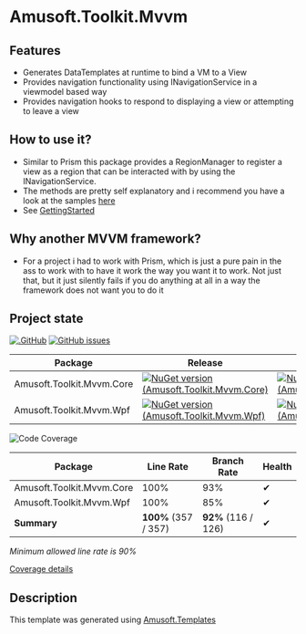 # Amusoft.Toolkit.Mvvm

## Features

- Generates DataTemplates at runtime to bind a VM to a View
- Provides navigation functionality using INavigationService in a viewmodel based way
- Provides navigation hooks to respond to displaying a view or attempting to leave a view

## How to use it?

- Similar to Prism this package provides a RegionManager to register a view as a region that can be interacted with by
	using the INavigationService.
- The methods are pretty self explanatory and i recommend you have a look at the samples [here](./samples/TestApp.Wpf/)
- See [GettingStarted](docs/GettingStarted.md)

## Why another MVVM framework?

- For a project i had to work with Prism, which is just a pure pain in the ass to work with to have it work the way you
	want it to work. Not just that, but it just silently fails if you do anything at all in a way the framework does not
	want you to do it

## Project state

[![.GitHub](https://github.com/taori/Amusoft.Toolkit.Mvvm/actions/workflows/CI.yml/badge.svg)](https://github.com/taori/Amusoft.Toolkit.Mvvm/actions/workflows/CI.yml)
[![GitHub issues](https://img.shields.io/github/issues/taori/Amusoft.Toolkit.Mvvm)](https://github.com/taori/Amusoft.Toolkit.Mvvm/issues)

| Package | Release | Prerelease                                                                                                                                                                                  |
|---------|---------|---------------------------------------------------------------------------------------------------------------------------------------------------------------------------------------------|
| Amusoft.Toolkit.Mvvm.Core        | [![NuGet version (Amusoft.Toolkit.Mvvm.Core)](https://img.shields.io/nuget/v/Amusoft.Toolkit.Mvvm.Core.svg)](https://www.nuget.org/packages/Amusoft.Toolkit.Mvvm.Core/)        | [![NuGet version (Amusoft.Toolkit.Mvvm.Core)](https://img.shields.io/nuget/vpre/Amusoft.Toolkit.Mvvm.Core.svg)](https://www.nuget.org/packages/Amusoft.Toolkit.Mvvm.Core/latest/prerelease) |
| Amusoft.Toolkit.Mvvm.Wpf        | [![NuGet version (Amusoft.Toolkit.Mvvm.Wpf)](https://img.shields.io/nuget/v/Amusoft.Toolkit.Mvvm.Wpf.svg)](https://www.nuget.org/packages/Amusoft.Toolkit.Mvvm.Wpf/)        | [![NuGet version (Amusoft.Toolkit.Mvvm.Wpf)](https://img.shields.io/nuget/vpre/Amusoft.Toolkit.Mvvm.Wpf.svg)](https://www.nuget.org/packages/Amusoft.Toolkit.Mvvm.Wpf/latest/prerelease)  |


<!--CoverageStart-->
![Code Coverage](https://img.shields.io/badge/Code%20Coverage-100%25-success?style=flat)

Package | Line Rate | Branch Rate | Health
-------- | --------- | ----------- | ------
Amusoft.Toolkit.Mvvm.Core | 100% | 93% | ✔
Amusoft.Toolkit.Mvvm.Wpf | 100% | 85% | ✔
**Summary** | **100%** (357 / 357) | **92%** (116 / 126) | ✔

_Minimum allowed line rate is 90%_

[Coverage details]()
<!--CoverageEnd-->

## Description

This template was generated using [Amusoft.Templates](https://www.github.com/taori/Amusoft.Templates)
